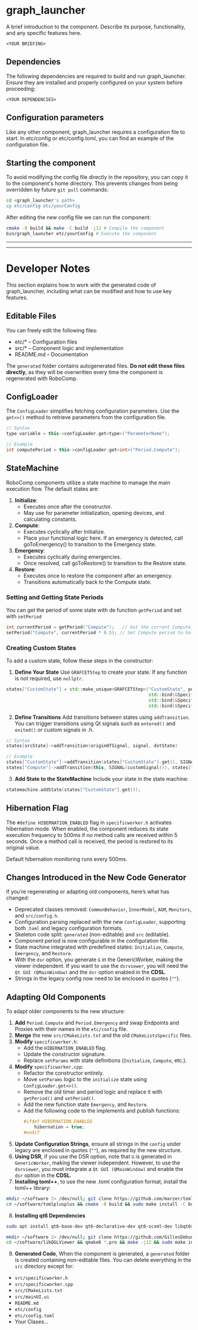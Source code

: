 # graph_launcher
A brief introduction to the component. Describe its purpose, functionality, and any specific features here.
```
<YOUR BRIEFING>
```

## Dependencies
The following dependencies are required to build and run graph_launcher. Ensure they are installed and properly configured on your system before proceeding:
```
<YOUR DEPENDENCIES>
```

## Configuration parameters
Like any other component, graph_launcher requires a configuration file to start. In etc/config or etc/config.toml, you can find an example of the configuration file.

## Starting the component
To avoid modifying the config file directly in the repository, you can copy it to the component's home directory. This prevents changes from being overridden by future `git pull` commands:

```bash
cd <graph_launcher's path> 
cp etc/config etc/yourConfig
```

After editing the new config file we can run the component:

```bash
cmake -B build && make -C build -j12 # Compile the component
bin/graph_launcher etc/yourConfig # Execute the component
```
-----
-----
# Developer Notes
This section explains how to work with the generated code of graph_launcher, including what can be modified and how to use key features.
## Editable Files
You can freely edit the following files:
- etc/* – Configuration files
- src/* – Component logic and implementation
- README.md – Documentation

The `generated` folder contains autogenerated files. **Do not edit these files directly**, as they will be overwritten every time the component is regenerated with RoboComp.

## ConfigLoader
The `ConfigLoader` simplifies fetching configuration parameters. Use the `get<>()` method to retrieve parameters from the configuration file.
```C++
// Syntax
type variable = this->configLoader.get<type>("ParameterName");

// Example
int computePeriod = this->configLoader.get<int>("Period.Compute");
```

## StateMachine
RoboComp components utilize a state machine to manage the main execution flow. The default states are:

1. **Initialize**:
    - Executes once after the constructor.
    - May use for parameter initialization, opening devices, and calculating constants.
2. **Compute**:
    - Executes cyclically after Initialize.
    - Place your functional logic here. If an emergency is detected, call goToEmergency() to transition to the Emergency state.
3. **Emergency**:
    - Executes cyclically during emergencies.
    - Once resolved, call goToRestore() to transition to the Restore state.
4. **Restore**:
    - Executes once to restore the component after an emergency.
    - Transitions automatically back to the Compute state.

### Setting and Getting State Periods
You can get the period of some state with de function `getPeriod` and set with `setPeriod`
```C++
int currentPeriod = getPeriod("Compute");   // Get the current Compute period
setPeriod("Compute", currentPeriod * 0.5); // Set Compute period to half
```

### Creating Custom States
To add a custom state, follow these steps in the constructor:
1. **Define Your State** Use `GRAFCETStep` to create your state. If any function is not required, use `nullptr`.

```C++
states["CustomState"] = std::make_unique<GRAFCETStep>("CustomState", period, 
                                                      std::bind(&SpecificWorker::customLoop, this),  // Cyclic function
                                                      std::bind(&SpecificWorker::customEnter, this), // On-enter function
                                                      std::bind(&SpecificWorker::customExit, this)); // On-exit function

```
2. **Define Transitions** Add transitions between states using `addTransition`. You can trigger transitions using Qt signals such as `entered()` and `exited()` or custom signals in .h.
```C++
// Syntax
states[srcState]->addTransition(originOfSignal, signal, dstState)

// Example
states["CustomState"]->addTransition(states["CustomState"].get(), SIGNAL(entered()), states["OtherState"].get());
states["Compute"]->addTransition(this, SIGNAL(customSignal()), states["CustomState"].get());

```
3. **Add State to the StateMachine** Include your state in the state machine:
```C++
statemachine.addState(states["CustomState"].get());

```

## Hibernation Flag
The `#define HIBERNATION_ENABLED` flag in `specificworker.h` activates hibernation mode. When enabled, the component reduces its state execution frequency to 500ms if no method calls are received within 5 seconds. Once a method call is received, the period is restored to its original value.

Default hibernation monitoring runs every 500ms.

## Changes Introduced in the New Code Generator
If you’re regenerating or adapting old components, here’s what has changed:

- Deprecated classes removed: `CommonBehavior`, `InnerModel`, `AGM`, `Monitors`, and `src/config.h`.
- Configuration parsing replaced with the new `ConfigLoader`, supporting both .`toml` and legacy configuration formats.
- Skeleton code split: `generated` (non-editable) and `src` (editable).
- Component period is now configurable in the configuration file.
- State machine integrated with predefined states: `Initialize`, `Compute`, `Emergency`, and `Restore`.
- With the `dsr` option, you generate `G` in the GenericWorker, making the viewer independent. If you want to use the `dsrviewer`, you will need the `Qt GUI (QMainWindow)` and the `dsr` option enabled in the **CDSL**.
- Strings in the legacy config now need to be enclosed in quotes (`""`).

## Adapting Old Components
To adapt older components to the new structure:

1. **Add** `Period.Compute` and `Period.Emergency` and swap Endpoints and Proxies with their names in the `etc/config` file.
2. **Merge** the new `src/CMakeLists.txt` and the old `CMakeListsSpecific` files.
3. **Modify** `specificworker.h`:
    - Add the `HIBERNATION_ENABLED` flag.
    - Update the constructor signature.
    - Replace `setParams` with state definitions (`Initialize`, `Compute`, etc.).
4. **Modify** `specificworker.cpp`:
    - Refactor the constructor entirely.
    - Move `setParams` logic to the `initialize` state using `ConfigLoader.get<>()`.
    - Remove the old timer and period logic and replace it with `getPeriod()` and `setPeriod()`.
    - Add the new function state `Emergency`, and `Restore`.
    - Add the following code to the implements and publish functions:
        ```C++
        #ifdef HIBERNATION_ENABLED
            hibernation = true;
        #endif
        ```
5. **Update Configuration Strings**, ensure all strings in the `config` under legacy are enclosed in quotes (`""`), as required by the new structure.
6. **Using DSR**, if you use the DSR option, note that `G` is generated in `GenericWorker`, making the viewer independent. However, to use the `dsrviewer`, you must integrate a `Qt GUI (QMainWindow)` and enable the `dsr` option in the **CDSL**. 
7. **Installing toml++**, to use the new .toml configuration format, install the toml++ library:
```bash
mkdir ~/software 2> /dev/null; git clone https://github.com/marzer/tomlplusplus.git ~/software/tomlplusplus
cd ~/software/tomlplusplus && cmake -B build && sudo make install -C build -j12 && cd -
```
8. **Installing qt6 Dependencies**
```bash
sudo apt install qt6-base-dev qt6-declarative-dev qt6-scxml-dev libqt6statemachineqml6 libqt6statemachine6

mkdir ~/software 2> /dev/null; git clone https://github.com/GillesDebunne/libQGLViewer.git ~/software/libQGLViewer
cd ~/software/libQGLViewer && qmake6 *.pro && make -j12 && sudo make install && sudo ldconfig && cd -
```
9. **Generated Code**, When the component is generated, a `generated` folder is created containing non-editable files. You can delete everything in the `src` directory except for:
- `src/specificworker.h`
- `src/specificworker.cpp`
- `src/CMakeLists.txt`
- `src/mainUI.ui`
- `README.md`
- `etc/config`
- `etc/config.toml`
- Your Clases...